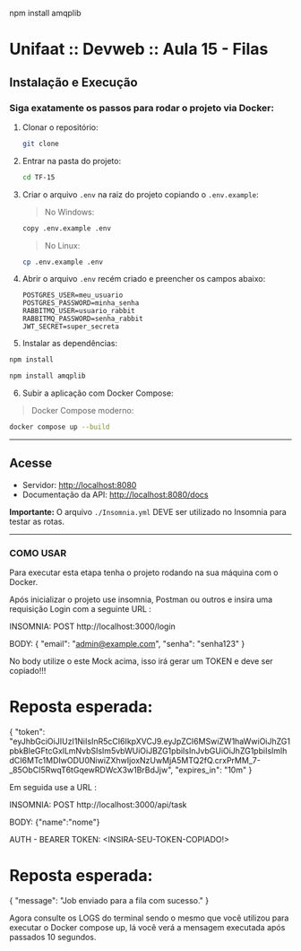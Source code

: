 npm install amqplib
# Unifaat :: Devweb :: Aula 15 - Filas <a name=""></a>

## Instalação e Execução <a name="instalacao-e-execucao"></a>

### Siga exatamente os passos para rodar o projeto via Docker:

1. Clonar o repositório:

   ```sh
   git clone 
   ```

2. Entrar na pasta do projeto:

   ```sh
   cd TF-15
   ```

3. Criar o arquivo `.env` na raiz do projeto copiando o `.env.example`:

   > No Windows:

   ```sh
   copy .env.example .env
   ```

   > No Linux:

   ```sh
   cp .env.example .env
   ```

4. Abrir o arquivo `.env` recém criado e preencher os campos abaixo:

   ```env
   POSTGRES_USER=meu_usuario
   POSTGRES_PASSWORD=minha_senha
   RABBITMQ_USER=usuario_rabbit
   RABBITMQ_PASSWORD=senha_rabbit
   JWT_SECRET=super_secreta
   ```

5. Instalar as dependências:

```sh
npm install
```

```sh
npm install amqplib
```


6. Subir a aplicação com Docker Compose:

  > Docker Compose moderno:

```sh
docker compose up --build
```

---

## Acesse <a name="acesse"></a>

- Servidor: [http://localhost:8080](http://localhost:8080)
- Documentação da API: [http://localhost:8080/docs](http://localhost:8080/docs)

**Importante:** O arquivo `./Insomnia.yml` DEVE ser utilizado no Insomnia para testar as rotas.

---

### COMO USAR ###

Para executar esta etapa tenha o projeto rodando na sua máquina com o Docker.

Após inicializar o projeto use insomnia, Postman ou outros e insira uma requisição Login
com a seguinte URL :

  INSOMNIA:
    POST http://localhost:3000/login

  BODY:
    {
  "email": "admin@example.com",
  "senha": "senha123"
  }

No body utilize o este Mock acima, isso irá gerar um TOKEN e deve ser copiado!!!

# Reposta esperada:
{
	"token": "eyJhbGciOiJIUzI1NiIsInR5cCI6IkpXVCJ9.eyJpZCI6MSwiZW1haWwiOiJhZG1pbkBleGFtcGxlLmNvbSIsIm5vbWUiOiJBZG1pbiIsInJvbGUiOiJhZG1pbiIsImlhdCI6MTc1MDIwODU0NiwiZXhwIjoxNzUwMjA5MTQ2fQ.crxPrMM_7-_85ObCI5RwqT6tGqewRDWcX3w1BrBdJjw",
	"expires_in": "10m"
}



Em seguida use a URL :

  INSOMNIA:
    POST http://localhost:3000/api/task

  BODY:
   {"name":"nome"}

   AUTH - BEARER TOKEN:
        <INSIRA-SEU-TOKEN-COPIADO!>

# Reposta esperada:
  {
	"message": "Job enviado para a fila com sucesso."
  }

Agora consulte os LOGS do terminal sendo o mesmo que você utilizou para executar o Docker compose up,
lá você verá a mensagem executada após passados 10 segundos.